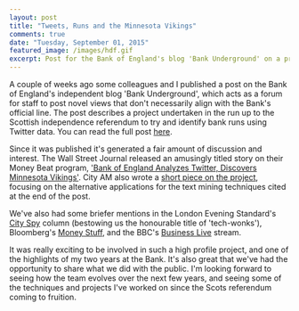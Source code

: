 ```yaml
---
layout: post
title: "Tweets, Runs and the Minnesota Vikings"
comments: true
date: "Tuesday, September 01, 2015"
featured_image: /images/hdf.gif
excerpt: Post for the Bank of England's blog 'Bank Underground' on a project using Twitter data to try and identify Bank runs in the run up to the Scottish independence referendum
---
```


A couple of weeks ago some colleagues and I published a post on the Bank of England's independent blog 'Bank Underground', which acts as a forum for staff to post novel views that don't necessarily align with the Bank's official line. The post describes a project undertaken in the run up to the Scottish independence referendum to try and identify bank runs using Twitter data. You can read the full post [here](http://bankunderground.co.uk/2015/08/18/tweets-runs-and-the-minnesota-vikings/).

Since it was published it's generated a fair amount of discussion and interest. The Wall Street Journal released an amusingly titled story on their Money Beat program, ['Bank of England Analyzes Twitter, Discovers Minnesota Vikings'](http://blogs.wsj.com/moneybeat/2015/08/18/bank-of-england-analyzes-twitter-discovers-minnesota-vikings/). City AM also wrote a [short piece on the project](http://www.cityam.com/222524/bank-england-analysts-believe-twitter-could-help-predict-bank-run-early-signs-unemployment), focusing on the alternative applications for the text mining techniques cited at the end of the post. 

We've also had some briefer mentions in the London Evening Standard's [City Spy](http://www.standard.co.uk/business/city-spy-oh-mother-would-ms-pick-laura-wade-gery-as-marc-bollands-successor-a2917906.html) column (bestowing us the honourable title of 'tech-wonks'), Bloomberg's [Money Stuff](http://www.bloombergview.com/articles/2015-08-19/cool-derivatives-and-bank-consultants), and the BBC's [Business Live](http://www.bbc.co.uk/news/live/business-33905648) stream.

It was really exciting to be involved in such a high profile project, and one of the highlights of my two years at the Bank. It's also great that we've had the opportunity to share what we did with the public. I'm looking forward to seeing how the team evolves over the next few years, and seeing some of the techniques and projects I've worked on since the Scots referendum coming to fruition. 
